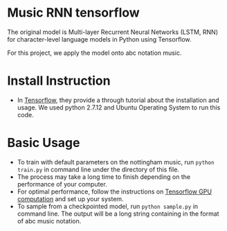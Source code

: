 # Music RNN tensorflow
The original model is Multi-layer Recurrent Neural Networks (LSTM, RNN) for character-level language models in Python using Tensorflow.

For this project, we apply the model onto abc notation music.

# Install Instruction
- In [Tensorflow](http://www.tensorflow.org), they provide a through tutorial about the installation and usage. We used python 2.7.12 and Ubuntu Operating System to run this code.

# Basic Usage
- To train with default parameters on the nottingham music, run `python train.py` in command line under the directory of this file.
- The process may take a long time to finish depending on the performance of your computer.
- For optimal performance, follow the instructions on [Tensorflow GPU computation](https://www.tensorflow.org/versions/r0.12/get_started/os_setup.html#optional-linux-enable-gpu-support) and set up your system.
- To sample from a checkpointed model, run `python sample.py` in command line. The output will be a long string containing in the format of abc music notation.
